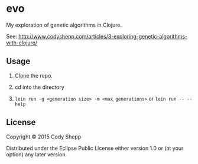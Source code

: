 # evo

My exploration of genetic algorithms in Clojure.

See: http://www.codyshepp.com/articles/3-exploring-genetic-algorithms-with-clojure/

## Usage

1) Clone the repo.

2) cd into the directory

3) `lein run -g <generation size> -m <max generations>` or `lein run -- --help`

## License

Copyright © 2015 Cody Shepp

Distributed under the Eclipse Public License either version 1.0 or (at
your option) any later version.
